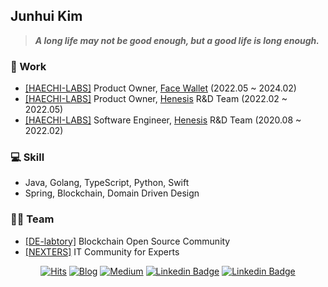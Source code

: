 <!--
### Hi there 👋
-->

<!--
**hihiboss/hihiboss** is a ✨ _special_ ✨ repository because its `README.md` (this file) appears on your GitHub profile.

Here are some ideas to get you started:

- 🔭 I’m currently working on ...
- 🌱 I’m currently learning ...
- 👯 I’m looking to collaborate on ...
- 🤔 I’m looking for help with ...
- 💬 Ask me about ...
- 📫 How to reach me: ...
- 😄 Pronouns: ...
- ⚡ Fun fact: ...
-->

## Junhui Kim

> ***A long life may not be good enough, but a good life is long enough.***

### 💼 Work
- [[HAECHI-LABS]](https://haechi.io/) Product Owner, [Face Wallet](https://facewallet.xyz/) (2022.05 ~ 2024.02)
- [[HAECHI-LABS]](https://haechi.io/) Product Owner, [Henesis](https://henesis.io/) R&D Team (2022.02 ~ 2022.05)
- [[HAECHI-LABS]](https://haechi.io/) Software Engineer, [Henesis](https://henesis.io/) R&D Team (2020.08 ~ 2022.02)

### 💻 Skill
- Java, Golang, TypeScript, Python, Swift
- Spring, Blockchain, Domain Driven Design

### 🧑‍💻 Team
- [[DE-labtory]](https://github.com/DE-labtory) Blockchain Open Source Community
- [[NEXTERS]](http://teamnexters.com/) IT Community for Experts


<div align=center>

[![Hits](https://hits.seeyoufarm.com/api/count/incr/badge.svg?url=https%3A%2F%2Fgithub.com%2Fhihiboss)](https://hits.seeyoufarm.com)
[![Blog](http://img.shields.io/badge/-Blog-181717?style=flat&logo=rss&logoColor=white&link=https://brillethan.tistory.com/)](https://brillethan.tistory.com/)
[![Medium](http://img.shields.io/badge/-Medium-12100E?style=flat&logo=medium&logoColor=white&link=https://medium.com/@hihiboss)](https://medium.com/@hihiboss)
[![Linkedin Badge](https://img.shields.io/badge/-LinkedIn-0077B5?style=flat&logo=linkedin&logoColor=white&link=https://www.linkedin.com/in/junhui-kim-23027817b/)](https://www.linkedin.com/in/junhui-kim-23027817b/)
[![Linkedin Badge](https://img.shields.io/badge/-Gmail-D14836?style=flat&logo=gmail&logoColor=white&link=mailto:junhuikim.dev@gmail.com)](mailto:junhuikim.dev@gmail.com)

</div>
